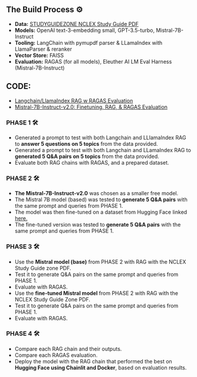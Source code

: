 ## The Build Process ⚙️

* **Data:** [STUDYGUIDEZONE NCLEX Study Guide PDF](https://www.studyguidezone.com/images/nclexrnteststudyguide.pdf)
* **Models:** OpenAI text-3-embedding small, GPT-3.5-turbo, Mistral-7B-Instruct
* **Tooling:** LangChain with pymupdf parser & LLamaIndex with LlamaParser & reranker
* **Vector Store:** FAISS
* **Evaluation:** RAGAS (for all models), Eleuther AI LM Eval Harness (Mistral-7B-Instruct)

## CODE:
* [Langchain/LlamaIndex RAG w RAGAS Evaluation](https://colab.research.google.com/drive/1vOszspNFzd31HVLsExRyFEUQcwXcL4v_?usp=sharing)
* [Mistral-7B-Instruct-v2.0: Finetuning, RAG, & RAGAS Evaluation](https://colab.research.google.com/drive/1vOXjPyO09Aess3fxDCR5UJjJMeiNE4ox?usp=sharing) 


### PHASE 1 🛠️ 
* Generated a prompt to test with both Langchain and LLlamaIndex RAG to **answer 5 questions on 5 topics** from the data provided. 
* Generated a prompt to test with both Langchain and LLamaIndex RAG to **generated 5 Q&A pairs on 5 topics** from the data provided.
* Evaluate both RAG chains with RAGAS, and a prepared dataset.

### PHASE 2 🛠️
* **The Mistral-7B-Instruct-v2.0** was chosen as a smaller free model.
* The Mistral 7B model (based) was tested to **generate 5 Q&A pairs** with the same prompt and queries from PHASE 1.
* The model was then fine-tuned on a dataset from Hugging Face linked [here.](https://huggingface.co/datasets/openlifescienceai/medmcqa)
* The fine-tuned version was tested to **generate 5 Q&A pairs** with the same prompt and queries from PHASE 1.

### PHASE 3 🛠️
* Use the **Mistral model (base)** from PHASE 2 with RAG with the NCLEX Study Guide zone PDF. 
* Test it to generate Q&A pairs on the same prompt and queries from PHASE 1.
* Evaluate with RAGAS. 
* Use the **fine-tuned Mistral model** from PHASE 2 with RAG with the NCLEX Study Guide Zone PDF.
* Test it to generate Q&A pairs on the same prompt and queries from PHASE 1.
* Evaluate with RAGAS.

### PHASE 4 🛠️
* Compare each RAG chain and their outputs.
* Compare each RAGAS evaluation.
* Deploy the model with the RAG chain that performed the best on **Hugging Face using Chainlit and Docker**, based on evaluation results. 
